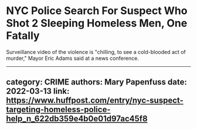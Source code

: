# NYC Police Search For Suspect Who Shot 2 Sleeping Homeless Men, One Fatally

Surveillance video of the violence is "chilling, to see a cold-blooded act of murder," Mayor Eric Adams said at a news conference.

---
category: CRIME
authors: Mary Papenfuss
date: 2022-03-13
link: https://www.huffpost.com/entry/nyc-suspect-targeting-homeless-police-help_n_622db359e4b0e01d97ac45f8
---
